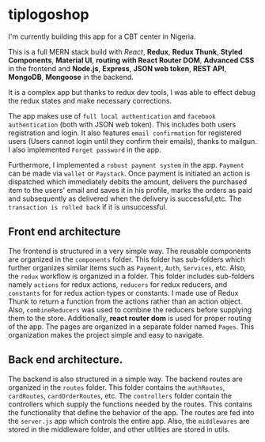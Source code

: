 # tiplogoshop

I'm currently building this app for a CBT center in Nigeria. 

This is a full MERN stack build with *React*, **Redux**, **Redux Thunk**, **Styled Components**, **Material UI**, **routing with React Router DOM**, **Advanced CSS** in the frontend 
and **Node.js**, **Express**, **JSON web token**, **REST API**, **MongoDB**, **Mongoose** in the backend.

It is a complex app but thanks to redux dev tools, I was able to effect debug the redux states and make necessary corrections.

The app makes use of `full local authentication` and `facebook authentication` (both with JSON web token). This includes both users registration and login.
It also features `email confirmation` for registered users (Users cannot login until they confirm their emails), thanks to mailgun. 
I also implemented `Forget password` in the app.

Furthermore, I implemented a `robust payment system` in the app. `Payment` can be made via `wallet` or `Paystack`. Once payment is initiated an action is dispatched which immediately 
debits the amount, delivers the purchased item to the users' email and saves it in his profile, marks the orders as paid and subsequently as delivered when the delivery is successful,etc.
The `transaction is rolled back` if it is unsuccessful.

## Front end architecture
The frontend is structured in a very simple way. The reusable components are organized in the `components` folder. This folder has sub-folders which further organizes similar items
such as `Payment`, `Auth`, `Services`, etc. 
Also, the `redux` workflow is organized in a folder. This folder includes sub-folders namely `actions` for redux actions, `reducers`
for redux reducers, and `constants` for for redux action types or constants. I made use of Redux Thunk to return a function from the actions rather than an action object.
Also, `combineReducers` was used to combine the reducers before supplying them to the store. 
Additionally, **react router dom** is used for proper routing of the app. The pages are organized in a separate folder named `Pages`. This organization makes the project simple and easy to navigate.

## Back end architecture.
The backend is also structured in a simple way. The backend routes are organized in the `routes` folder. This folder contains the `authRoutes`, `cardRoutes`, `cardOrderRoutes`, etc.
The `controllers` folder contain the controllers which supply the functions needed by the routes. This contains the functionality that define the behavior of the app.
The routes are fed into the `server.js` app which controls the entire app. Also, the `middlewares` are stored in the middleware folder, and other utilities are stored in utils.

